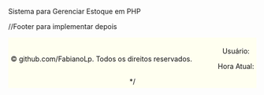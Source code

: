 


Sistema para Gerenciar Estoque em PHP 
























//Footer para implementar depois 

<?php
/*
// Verifica se o usuário está logado
$user_logged_in = isset($_SESSION['username']) ? $_SESSION['username'] : 'Administrador';

// Obtém a hora atual
date_default_timezone_set('America/Sao_Paulo');
$current_time = date('H:i:s');

?>

<footer style="background-color: #fffff0; color: #111111; padding: 5px; text-align: center;">
    <div style="display: flex; justify-content: space-between; align-items: center;">
        <div>
            <p>© <?php echo date('Y'); ?> github.com/FabianoLp. Todos os direitos reservados.</p>
        </div>
        <div>
            <p>Usuário: <?php echo htmlspecialchars($user_logged_in); ?></p>
            <p>Hora Atual: <?php echo $current_time; ?></p>
        </div>
    </div>
    */
</footer>
